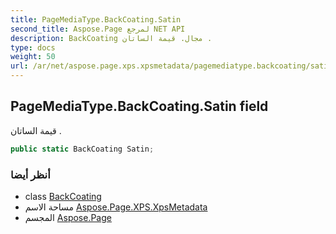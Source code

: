 ```yaml
---
title: PageMediaType.BackCoating.Satin
second_title: Aspose.Page لمرجع NET API
description: BackCoating مجال. قيمة الساتان .
type: docs
weight: 50
url: /ar/net/aspose.page.xps.xpsmetadata/pagemediatype.backcoating/satin/
---
```

## PageMediaType.BackCoating.Satin field

قيمة الساتان .

```csharp
public static BackCoating Satin;
```

### أنظر أيضا

* class [BackCoating](../)
* مساحة الاسم [Aspose.Page.XPS.XpsMetadata](../../pagemediatype.backcoating/)
* المجسم [Aspose.Page](../../../)



